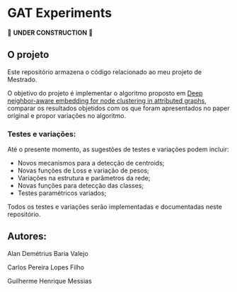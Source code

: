 # GAT Experiments

:construction: **UNDER CONSTRUCTION** :construction:

## O projeto

Este repositório armazena o código relacionado ao meu projeto de Mestrado.

O objetivo do projeto é implementar o algoritmo proposto em [Deep neighbor-aware embedding for node clustering in attributed graphs](https://www.sciencedirect.com/science/article/abs/pii/S0031320321004118), comparar os resultados objetidos com os que foram apresentados no paper original e propor variações no algoritmo.

### Testes e variações:

Até o presente momento, as sugestões de testes e variações podem incluir:

- Novos mecanismos para a detecção de centroids;
- Novas funções de Loss e variação de pesos;
- Variações na estrutura e parâmetros da rede;
- Novas funções para detecção das classes;
- Testes paramétricos variados;

Todos os testes e variações serão implementadas e documentadas neste repositório.

## Autores:

Alan Demétrius Baria Valejo

Carlos Pereira Lopes Filho

Guilherme Henrique Messias
